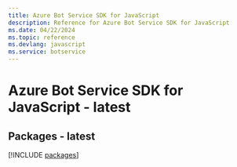```yaml
---
title: Azure Bot Service SDK for JavaScript
description: Reference for Azure Bot Service SDK for JavaScript
ms.date: 04/22/2024
ms.topic: reference
ms.devlang: javascript
ms.service: botservice
---
```

# Azure Bot Service SDK for JavaScript - latest
## Packages - latest
[!INCLUDE [packages](bot-service-index.md)]
